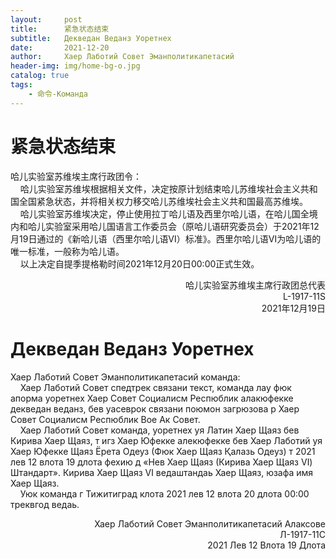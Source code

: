 ```yaml
---
layout:     post
title:      紧急状态结束
subtitle:   Декведан Веданз Уоретнех
date:       2021-12-20
author:     Хаер Лаботий Совет Эманполитикапетасий
header-img: img/home-bg-o.jpg
catalog: true
tags:
    - 命令-Команда
---
```


# 紧急状态结束
哈儿实验室苏维埃主席行政团令：  
&nbsp;&nbsp;&nbsp;&nbsp;哈儿实验室苏维埃根据相关文件，决定按原计划结束哈儿苏维埃社会主义共和国全国紧急状态，并将相关权力移交哈儿苏维埃社会主义共和国最高苏维埃。  
&nbsp;&nbsp;&nbsp;&nbsp;哈儿实验室苏维埃决定，停止使用拉丁哈儿语及西里尔哈儿语，在哈儿国全境内和哈儿实验室采用哈儿国语言工作委员会（原哈儿语研究委员会）于2021年12月19日通过的《新哈儿语（西里尔哈儿语Ⅵ）标准》。西里尔哈儿语Ⅵ为哈儿语的唯一标准，一般称为哈儿语。  
&nbsp;&nbsp;&nbsp;&nbsp;以上决定自提季提格勒时间2021年12月20日00:00正式生效。
<div style="text-align: right">哈儿实验室苏维埃主席行政团总代表<br>L-1917-11S<br>2021年12月19日</div>

# Декведан Веданз Уоретнех
Хаер Лаботий Совет Эманполитикапетасий команда:  
&nbsp;&nbsp;&nbsp;&nbsp;Хаер Лаботий Совет спедтрек связани текст, команда лау фюк апорма уоретнех Хаер Совет Социалисм Респюблик алакюфекке декведан веданз, бев уасеврок связани поюмон загрюзова р Хаер Совет Социалисм Респюблик Вое Ак Совет.  
&nbsp;&nbsp;&nbsp;&nbsp;Хаер Лаботий Совет команда, уоретнех уя Латин Хаер Щаяз бев Кирива Хаер Щаяз, т игз Хаер Юфекке алекюфекке бев Хаер Лаботий уя Хаер Юфекке Щаяз Ёрета Одеуз (Фюк Хаер Щаяз Қалазь Одеуз) т 2021 лев 12 влота 19 длота фехию д «Нев Хаер Щаяз (Кирива Хаер Щаяз Ⅵ) Штандарт». Кирива Хаер Щаяз Ⅵ ведаштандаь Хаер Щаяз, юзафа имя Хаер Щаяз.  
&nbsp;&nbsp;&nbsp;&nbsp;Уюк команда г Тижитиград клота 2021 лев 12 влота 20 длота 00:00 треквгод ведаь.
<div style="text-align: right">Хаер Лаботий Совет Эманполитикапетасий Алаксове<br>Л-1917-11С<br>2021 Лев 12 Влота 19 Длота</div>
